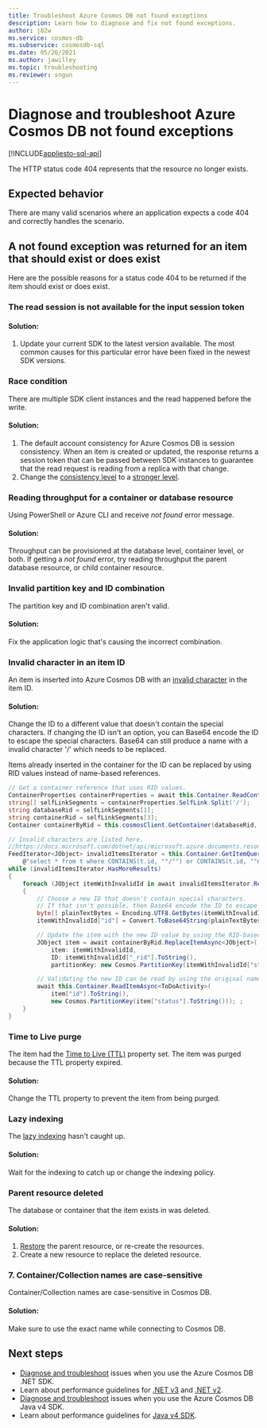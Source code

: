 ```yaml
---
title: Troubleshoot Azure Cosmos DB not found exceptions
description: Learn how to diagnose and fix not found exceptions.
author: j82w
ms.service: cosmos-db
ms.subservice: cosmosdb-sql
ms.date: 05/26/2021
ms.author: jawilley
ms.topic: troubleshooting
ms.reviewer: sngun
---
```


# Diagnose and troubleshoot Azure Cosmos DB not found exceptions
[!INCLUDE[appliesto-sql-api](../includes/appliesto-sql-api.md)]

The HTTP status code 404 represents that the resource no longer exists.

## Expected behavior
There are many valid scenarios where an application expects a code 404 and correctly handles the scenario.

## A not found exception was returned for an item that should exist or does exist
Here are the possible reasons for a status code 404 to be returned if the item should exist or does exist.

### The read session is not available for the input session token

#### Solution:
1. Update your current SDK to the latest version available. The most common causes for this particular error have been fixed in the newest SDK versions.

### Race condition
There are multiple SDK client instances and the read happened before the write.

#### Solution:
1. The default account consistency for Azure Cosmos DB is session consistency. When an item is created or updated, the response returns a session token that can be passed between SDK instances to guarantee that the read request is reading from a replica with that change.
1. Change the [consistency level](../consistency-levels.md) to a [stronger level](../consistency-levels.md).

### Reading throughput for a container or database resource
Using PowerShell or Azure CLI and receive *not found* error message.

#### Solution:
Throughput can be provisioned at the database level, container level, or both. If getting  a *not found* error, try reading throughput the parent database resource, or child container resource.

### Invalid partition key and ID combination
The partition key and ID combination aren't valid.

#### Solution:
Fix the application logic that's causing the incorrect combination. 

### Invalid character in an item ID
An item is inserted into Azure Cosmos DB with an [invalid character](/dotnet/api/microsoft.azure.documents.resource.id#remarks) in the item ID.

#### Solution:
Change the ID to a different value that doesn't contain the special characters. If changing the ID isn't an option, you can Base64 encode the ID to escape the special characters. Base64 can still produce a name with a invalid character '/' which needs to be replaced.

Items already inserted in the container for the ID can be replaced by using RID values instead of name-based references.
```c#
// Get a container reference that uses RID values.
ContainerProperties containerProperties = await this.Container.ReadContainerAsync();
string[] selfLinkSegments = containerProperties.SelfLink.Split('/');
string databaseRid = selfLinkSegments[1];
string containerRid = selfLinkSegments[3];
Container containerByRid = this.cosmosClient.GetContainer(databaseRid, containerRid);

// Invalid characters are listed here.
//https://docs.microsoft.com/dotnet/api/microsoft.azure.documents.resource.id#remarks
FeedIterator<JObject> invalidItemsIterator = this.Container.GetItemQueryIterator<JObject>(
    @"select * from t where CONTAINS(t.id, ""/"") or CONTAINS(t.id, ""#"") or CONTAINS(t.id, ""?"") or CONTAINS(t.id, ""\\"") ");
while (invalidItemsIterator.HasMoreResults)
{
    foreach (JObject itemWithInvalidId in await invalidItemsIterator.ReadNextAsync())
    {
        // Choose a new ID that doesn't contain special characters.
        // If that isn't possible, then Base64 encode the ID to escape the special characters.
        byte[] plainTextBytes = Encoding.UTF8.GetBytes(itemWithInvalidId["id"].ToString());
        itemWithInvalidId["id"] = Convert.ToBase64String(plainTextBytes).Replace('/', '!');

        // Update the item with the new ID value by using the RID-based container reference.
        JObject item = await containerByRid.ReplaceItemAsync<JObject>(
            item: itemWithInvalidId,
            ID: itemWithInvalidId["_rid"].ToString(),
            partitionKey: new Cosmos.PartitionKey(itemWithInvalidId["status"].ToString()));

        // Validating the new ID can be read by using the original name-based container reference.
        await this.Container.ReadItemAsync<ToDoActivity>(
            item["id"].ToString(),
            new Cosmos.PartitionKey(item["status"].ToString())); ;
    }
}
```

### Time to Live purge
The item had the [Time to Live (TTL)](./time-to-live.md) property set. The item was purged because the TTL property expired.

#### Solution:
Change the TTL property to prevent the item from being purged.

### Lazy indexing
The [lazy indexing](../index-policy.md#indexing-mode) hasn't caught up.

#### Solution:
Wait for the indexing to catch up or change the indexing policy.

### Parent resource deleted
The database or container that the item exists in was deleted.

#### Solution:
1. [Restore](../configure-periodic-backup-restore.md#request-restore) the parent resource, or re-create the resources.
1. Create a new resource to replace the deleted resource.

### 7. Container/Collection names are case-sensitive
Container/Collection names are case-sensitive in Cosmos DB.

#### Solution:
Make sure to use the exact name while connecting to Cosmos DB.

## Next steps
* [Diagnose and troubleshoot](troubleshoot-dot-net-sdk.md) issues when you use the Azure Cosmos DB .NET SDK.
* Learn about performance guidelines for [.NET v3](performance-tips-dotnet-sdk-v3-sql.md) and [.NET v2](performance-tips.md).
* [Diagnose and troubleshoot](troubleshoot-java-sdk-v4-sql.md) issues when you use the Azure Cosmos DB Java v4 SDK.
* Learn about performance guidelines for [Java v4 SDK](performance-tips-java-sdk-v4-sql.md).

